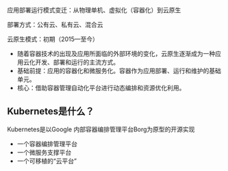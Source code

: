 应用部署运行模式变迁：从物理单机、虚拟化（容器化）到云原生

部署方式：公有云、私有云、混合云

云原生模式：初期（2015—至今）

- 随着容器技术的出现及应用所面临的外部环境的变化，云原生逐渐成为一种应用云化开发、部署和运行的主流方式。
- 基础前提：应用的容器化和微服务化。容器作为应用部署、运行和维护的基础单元。
- 核心：借助容器管理自动化平台进行动态编排和资源优化利用。



## Kubernetes是什么？

Kubernetes是以Google 内部容器编排管理平台Borg为原型的开源实现

- 一个容器编排管理平台
- 一个微服务支撑平台
- 一个可移植的“云平台”